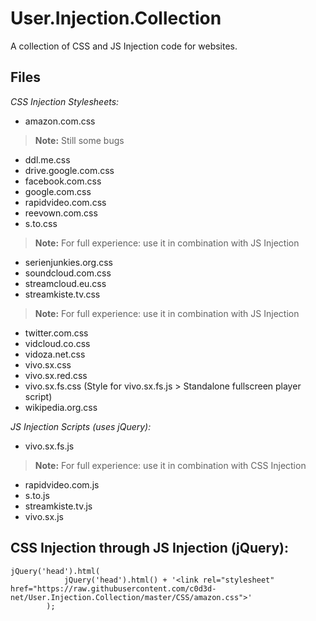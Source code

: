 # User.Injection.Collection

A collection of CSS and JS Injection code for websites.

## Files

*CSS Injection Stylesheets:*
- amazon.com.css
> **Note:** Still some bugs
- ddl.me.css
- drive.google.com.css
- facebook.com.css
- google.com.css
- rapidvideo.com.css
- reevown.com.css
- s.to.css
> **Note:** For full experience: use it in combination with JS Injection
- serienjunkies.org.css
- soundcloud.com.css
- streamcloud.eu.css
- streamkiste.tv.css
> **Note:** For full experience: use it in combination with JS Injection
- twitter.com.css
- vidcloud.co.css
- vidoza.net.css
- vivo.sx.css
- vivo.sx.red.css
- vivo.sx.fs.css (Style for vivo.sx.fs.js > Standalone fullscreen player script)
- wikipedia.org.css

*JS Injection Scripts (uses jQuery):*
- vivo.sx.fs.js

> **Note:** For full experience: use it in combination with CSS Injection
- rapidvideo.com.js
- s.to.js
- streamkiste.tv.js
- vivo.sx.js

## CSS Injection through JS Injection (jQuery):
```
jQuery('head').html(
            jQuery('head').html() + '<link rel="stylesheet" href="https://raw.githubusercontent.com/c0d3d-net/User.Injection.Collection/master/CSS/amazon.css">'
        );
```
